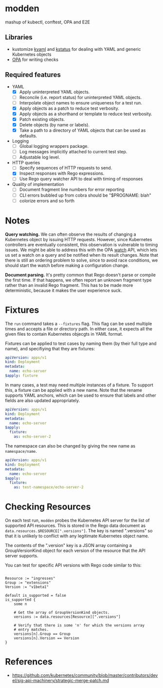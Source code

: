 # modden
mashup of kubectl, conftest, OPA and E2E

## Libraries

- kustomize
[kyaml](https://github.com/kubernetes-sigs/kustomize/tree/master/kyaml)
and
[kstatus](https://github.com/kubernetes-sigs/kustomize/tree/master/kstatus)
for dealing with YAML and generic Kubernetes objects
- [OPA](https://pkg.go.dev/github.com/open-policy-agent/opa) for writing checks

## Required features

- YAML
    - [X] Apply uninterpreted YAML objects.
    - [ ] Reconcile (i.e. report status) for uninterpreted YAML objects.
    - [ ] Interpolate object names to ensure uniqueness for a test run.
    - [X] Apply objects as a patch to reduce test verbosity.
    - [X] Apply objects as a shorthand or template to reduce test verbosity.
    - [X] Patch existing objects.
    - [X] Delete objects (by name or labels).
    - [X] Take a path to a directory of YAML objects that can be used as defaults.

- Logging
    - [ ] Global logging wrappers package.
    - [ ] Log messages implicitly attached to current test step.
    - [ ] Adjustable log level.

- HTTP queries
    - [ ] Specify sequences of HTTP requests to send.
    - [X] Inspect responses with Rego expressions.
    - [ ] Use Rego query watcher API to deal with timing of responses

- Quality of implementation
    - [ ] Document fragment line numbers for error reporting
    - [ ] CLI errors bubbled up from cobra should be "$PROGNAME: blah"
    - [ ] colorize errors and so forth

# Notes

**Query watching.** We can often observe the results of changing a
Kubernetes object by issuing HTTP requests. However, since Kubernetes
controllers are eventually consistent, this observation is vulnerable
to timing issues. We might be able to address this with the OPA
[watch](https://pkg.go.dev/github.com/open-policy-agent/opa@v0.17.1/watch)
API, which lets us set a watch on a query and be notified when its
result changes. Note that there is still an ordering problem to solve,
since to avoid race conditions, we should start the watch before making
a configuration change.

**Document parsing.** It's pretty common that Rego doesn't parse or
compile the first time. If that happens, we often report an unknown
fragment type rather than an invalid Rego fragment. This has to be
made more deterministic, because it makes the user experience suck.

# Fixtures

The `run` command takes a `--fixtures` flag. This flag can be used multiple
times and accepts a file or directory path. In either case, it expects all the
given files to contain Kubernetes objecgts in YAML format.

Fixtures can be applied to test cases by naming them (by their full type
and name), and specifiying that they are fixtures:

```yaml
apiVersion: apps/v1
kind: Deployment
metadata:
  name: echo-server
$apply: fixture
```

In many cases, a test may need multiple instances of a fixture. To
support this, a fixture can be applied with a new name. Note that the
rename supports YAML anchors, which can be used to ensure that labels
and other fields are also updated appropriately.


```yaml
apiVersion: apps/v1
kind: Deployment
metadata:
  name: echo-server
$apply:
  fixture:
    as: echo-server-2
```

The namespace can also be changed by giving the new name as `namespace/name`.

```yaml
apiVersion: apps/v1
kind: Deployment
metadata:
  name: echo-server
$apply:
  fixture:
    as: test-namespace/echo-server-2
```

# Checking Resources

On each test run, `modden` probes the Kubernetes API server for the
list of supported API resources. This is stored in the Rego data
document as `data.resources.$RESOURCE[".versions"]`. The key is named
".versions" so that it is unlikely to conflict with any legitimate
Kubernetes object name.

The contents of the ".version" key is a JSON array containing a
GroupVersionKind object for each version of the resource that the
API server supports.

You can test for specific API versions with Rego code similar to this:

```Rego

Resource := "ingresses"
Group := "extensions"
Version := "v1beta1"

default is_supported = false
is_supported {
    some n

    # Get the array of GroupVersionKind objects.
    versions := data.resources[Resource][".versions"]

    # Verify that there is some 'n' for which the versions array
    # entry matches.
    versions[n].Group == Group
    versions[n].Version == Version
}
```

# References

- https://github.com/kubernetes/community/blob/master/contributors/devel/sig-api-machinery/strategic-merge-patch.md
